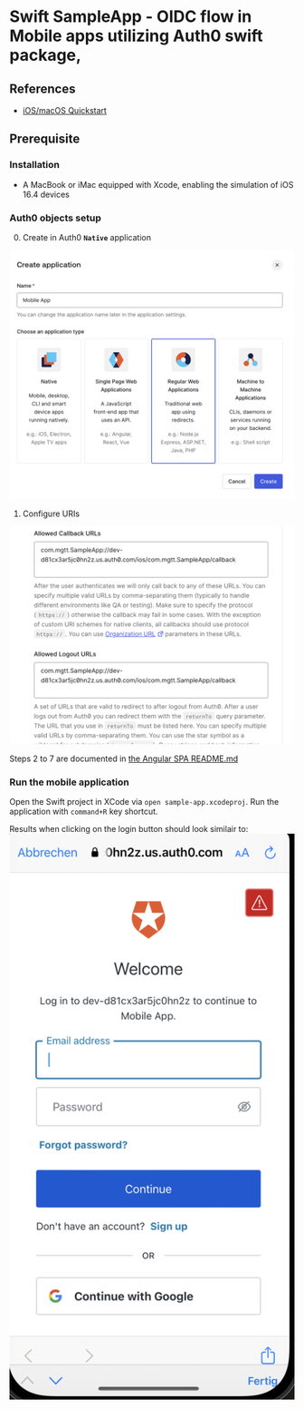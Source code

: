 # Swift SampleApp - OIDC flow in Mobile apps utilizing Auth0 swift package‚

## References

- [iOS/macOS Quickstart](https://auth0.com/docs/quickstart/native/ios-swift/01-login#configure-a-custom-url-scheme)

## Prerequisite

### Installation

- A MacBook or iMac equipped with Xcode, enabling the simulation of iOS 16.4 devices

### Auth0 objects setup

0. Create in Auth0 **`Native`** application

![Create Auth0 Native application](./images/create-auth0-native-application.PNG)

1. Configure URIs

![Set Auth0 application URIs](./images/set-application-uris.PNG)

Steps 2 to 7 are documented in [the Angular SPA README.md](../../../spas/angular/sample-app/README.md)

### Run the mobile application

Open the Swift project in XCode via `open sample-app.xcodeproj`.
Run the application with `command+R` key shortcut.

Results when clicking on the login button should look similair to:
![Simulated iOS device](./images/simulated-device.png)


